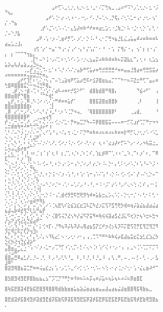 ⠀⠀⠀⠀⠀⠀⠀⠀⠀⠀⠀⠀⠀⠀⠀⣠⠖⢋⠡⣀⢂⡐⡀⢆⡐⠄⣂⠐⣀⠂⠌⡉⢓⢦⣀⢀⣠⠴⠚⠩⠑⡠⢁⢂⡐⠄⣂⠐⡨⠙⢦⡄⠀⠀⠀⠀⠀⠀⠀⠀⠀⠀⠀⠀⠀
⠀⠀⠀⠀⠀⠀⠀⠀⠀⠀⠀⠀⠀⣠⠞⠡⢈⠂⡔⠠⢂⠰⠐⠠⠐⢂⠄⠊⠄⡘⠤⢁⠢⢀⡙⢯⡄⠌⢂⠡⣁⠒⢠⠂⡐⢂⠄⢢⠁⡌⠠⠙⣦⠀⠀⠀⠀⠀⠀⠀⠀⠀⠀⠀⠀
⠀⠀⠀⠀⠀⠀⠀⠀⠀⠀⠀⢀⡞⠡⣈⠡⢂⠡⠠⢁⠂⣄⣣⡼⠶⠷⠚⠞⠶⠶⣴⣂⣡⢂⠐⣈⢷⣈⠂⠥⠐⣈⠂⢂⡑⠈⡄⢃⠐⡈⠤⠑⡘⣧⠀⠀⠀⠀⠀⠀⠀⠀⠀⠀⠀
⠀⠀⠀⠀⠀⠀⠀⠀⠀⠀⣠⠟⠠⢡⠐⡰⠠⢁⣶⠞⡛⢉⠄⡰⢁⠂⡑⠨⠄⠃⢄⠂⡉⢛⠲⣦⣘⣇⣌⣠⣥⣤⠾⠴⠶⠷⠶⠶⠧⣴⣤⣡⣐⣸⡄⠀⠀⠀⠀⠀⠀⠀⠀⠀⠀
⠀⠀⠀⠀⠀⠀⠀⠀⠀⢰⢫⠈⡔⠁⠒⣤⠁⠙⢠⠂⡌⢠⠊⠐⡄⠃⡌⢡⡌⠁⠂⠘⠀⠂⢡⠀⡍⢻⡌⠐⢠⠀⢢⠁⡆⢰⠐⢠⠁⡄⠀⡆⠈⠉⠉⠙⢲⣦⡄⠀⠀⠀⠀⠀⠀
⠀⠀⠀⠀⠀⠀⠀⠀⢀⡏⠃⠤⠑⢨⠐⡠⠌⡁⠆⢂⠡⠊⠄⡡⠐⡐⢄⣢⣤⡭⠴⠷⠷⠾⠶⠷⠦⡭⣽⣧⣆⠉⡄⢂⠰⠀⢆⣡⣢⣥⡵⣤⢧⡼⣤⣵⣠⣠⣙⠦⣄⠀⠀⠀⠀
⠀⠀⠀⠀⠀⠀⢀⣀⡞⢠⢉⢂⠩⠄⣂⠁⠆⠡⡘⠠⠡⠌⡐⣤⡷⠛⢋⣥⡴⠶⢛⣚⣛⣛⣛⠚⠶⠶⣤⣤⣘⣻⣴⠶⢛⣛⣫⣭⡴⠴⠶⠶⠶⠶⠶⠶⢤⣭⣭⣙⡓⠶⣄⠀⠀
⠀⠀⠀⠀⣠⠞⢋⢹⡃⠆⢂⠌⡐⠢⢠⠉⠤⢑⣠⣵⢶⠟⢋⣥⡴⣛⠯⠖⣪⡽⣿⣶⣦⣤⡉⠉⠉⠓⠒⠦⠭⣝⣒⠛⢋⠉⣤⡤⠶⢓⣿⠿⣿⣿⣿⣭⡑⠒⠲⢬⣙⡛⢿⣄⠀
⠀⠀⢀⡾⢁⠢⠐⣾⠠⢉⠰⢈⡐⢡⠂⠌⣴⠧⠴⠶⠖⡚⣫⠕⠋⠁⠀⣾⣿⣷⣾⣿⠛⢿⣿⡄⠀⠀⠀⠀⠀⠀⠙⣮⠴⠋⠁⠀⢠⣿⣿⣶⣿⡟⠙⣿⣷⠀⠀⠀⠈⠉⠓⢾⡃
⠀⣄⡞⡀⠆⡡⢈⠿⢀⠣⢈⠔⠠⢂⠌⡐⠛⠾⠶⠶⣥⡞⠁⠀⠀⠀⠀⣿⣿⣯⣽⣿⣶⣿⣿⡷⠀⠀⠀⠀⠀⠀⢀⠇⠀⠀⠀⠀⢸⣿⣿⣶⣿⣿⣿⣿⣿⠆⠀⠀⠀⠀⠀⢈⡇
⢀⡿⠀⡔⢁⠒⡠⠊⢄⠡⠊⢄⠃⡌⠰⣀⠃⢂⠆⠡⢈⡙⠲⢤⡀⠀⠈⢿⣿⣿⣿⣿⣿⣿⡿⠃⠀⠀⠀⠀⢀⣠⣾⡀⠀⠀⠀⠀⠘⢿⣿⣿⣿⣿⣿⣿⠟⠀⠀⢀⣀⣤⢴⢻⠀
⡞⠠⢁⠒⡈⠤⢁⠜⡀⢊⡁⠆⢌⠠⠡⠄⢊⡐⠌⣁⠂⡛⠶⣤⣉⡙⠳⠤⠭⡿⣿⣿⣯⣭⠤⠤⠤⠶⠒⡋⢍⣰⡞⢉⡉⠛⡒⠲⠲⠤⠭⠿⠿⠻⢛⠚⠛⠩⢉⠩⡼⠖⠋⠸⠀
⢁⠃⠌⠤⠑⡰⢈⡐⠌⠄⠒⡈⢄⠊⢡⠘⢠⠐⠌⡄⢒⠠⣁⠂⠍⡙⠛⠶⠷⠶⠴⠦⠶⠴⠦⠷⠶⠶⡗⠛⡋⢅⡐⢂⡐⠡⠐⠡⣁⠢⠐⡄⠂⠅⠂⡜⢀⢃⣬⠟⠁⠀⠀⠀⠀
⠌⡈⢄⠣⠘⡀⠆⠰⡈⢌⠡⠌⡐⠌⢂⠜⡀⢊⠔⡐⠨⡐⠄⢊⠔⠠⢃⠂⡔⠀⢆⠰⠈⣔⣰⡼⠖⡋⠥⠑⡠⠂⠔⡠⠲⢧⣭⣐⣀⣂⢥⣠⣁⣮⡴⣶⠚⠉⠁⠀⠀⠀⠀⠀⠀
⠆⡁⢆⠈⡁⠸⢀⠇⠰⠆⡈⢰⠈⢰⠁⢆⠸⠀⡆⡈⢁⠰⡈⠆⡈⠆⡁⠎⡀⢱⣆⡾⠿⠉⢁⠰⠰⠈⣀⠱⢀⠉⠆⡰⠁⠆⡀⠉⠿⣏⠉⠉⠁⠆⡰⠈⢹⡆⠀⠀⠀⠀⠀⠀⠀
⠢⢁⠢⢘⠠⠑⡂⠌⣂⠑⠨⠄⢊⠤⠘⡀⠆⡑⢠⠂⡡⠒⢠⠑⡈⠔⡠⠃⡔⡈⠆⠨⠄⡑⠂⡄⢃⠅⢂⠔⠡⡈⠆⢡⠘⠤⠑⡨⠐⢄⡘⠌⢡⠊⠔⡈⠄⡙⢧⡀⠀⠀⠀⠀⠀
⡑⠂⠌⠄⡃⢡⠐⡡⠄⢊⠡⡘⡀⠆⡑⢨⠐⠌⡰⠠⢡⠘⡀⠆⢡⠂⢡⠒⢠⠡⠌⢡⠘⠠⡑⠨⠄⢊⠄⢊⠤⠁⡜⠠⠌⢂⡑⠤⠉⡄⠢⢘⠠⡘⢠⠑⡨⠐⡈⢧⠀⠀⠀⠀⠀
⠄⡉⠌⢂⠡⢂⠡⡐⠌⢂⠡⡐⠤⠑⡈⠔⡈⠒⠠⢁⠂⠤⢁⠌⡠⠘⠠⠘⡀⠒⠨⠐⡨⠁⡔⠡⠘⡠⠊⢄⠢⢑⠠⡁⠎⢠⠐⠂⡅⢂⡑⢂⠡⡐⢁⠢⠑⡐⠨⡘⡇⠀⠀⠀⠀
⢂⠡⢘⠠⢃⢂⠡⡐⠌⢂⠡⡐⢂⡑⠨⠐⢠⢁⣾⢞⡻⣛⠯⣛⢟⡻⢳⠾⠶⣥⣧⣒⣄⡡⢄⠡⡁⠄⡑⢂⠒⡈⠐⠄⢃⠂⠅⢃⠐⢂⠐⡈⢐⠈⡄⢂⡡⣤⣵⠶⢷⣆⠀⠀⠀
⢂⠡⠂⡅⠢⡈⠔⢠⠉⠤⢁⠢⢁⠔⠡⢈⢦⣟⢣⠎⣕⣮⣱⣎⣖⣩⠧⣍⠳⣜⡰⣍⢫⠝⣫⢛⢟⡳⢾⠶⢶⡬⣵⣬⣦⣼⣴⣬⣴⣦⣼⢤⡷⠾⣞⢻⡙⢇⣣⠛⣦⡟⠀⠀⠀
⢂⠡⠒⡈⠤⢁⠊⡄⢊⠄⢃⠰⠁⢌⠂⢌⣿⢫⢬⡙⣜⢢⠳⡜⣬⠫⡝⣭⠻⠶⢷⢮⢮⣽⣴⣫⣜⣸⣅⠫⢖⡱⡒⢦⠱⣒⠦⣓⠲⡜⣢⠝⣰⢫⣔⣣⣙⣮⣴⠟⠉⠀⠀⠀⠀
⢂⠡⢂⠱⡈⠰⢈⡐⠂⡌⠂⡅⢊⠲⡏⠄⡘⠻⢦⠽⡬⢧⠽⡼⢤⢿⣴⣦⣫⡝⣊⠞⡲⢜⡢⢧⡹⠭⡍⣟⢫⢝⡛⣏⢻⣙⢻⣙⠻⡹⣍⠻⣍⠯⡍⢏⡝⢲⣹⠆⠀⠀⠀⠀⠀
⢦⡁⠆⡁⠆⡑⠂⡄⠃⡄⢃⠌⡄⠢⠹⢧⣔⡁⠢⠐⡠⢂⠂⠔⠂⡄⢠⢀⢉⠩⠙⠛⠓⠷⠷⢮⡴⣯⣼⣦⣭⣖⣍⣲⣃⣎⣱⣌⡳⣑⢎⡳⢜⢲⣙⣎⣼⡵⠋⠀⠀⠀⠀⠀⠀
⣈⣷⣤⣁⠒⡈⠡⠐⢡⠐⠌⡰⠠⣁⠒⡠⢉⠙⡋⠰⢁⢂⡉⠄⡃⠌⢄⠢⢈⠆⢡⠊⢌⠰⠐⡠⠐⢠⠀⡄⣀⠢⢈⠡⢉⡉⠍⡉⠩⢉⠩⣩⠿⠋⠉⠉⠀⠀⠀⠀⠀⠀⠀⠀⠀
⣿⣿⣤⣛⠿⣤⣃⡜⡀⡘⠤⢀⢃⠀⠇⡠⠘⡠⢃⠣⠘⣀⠀⠇⡀⠇⡘⡀⠇⡘⣀⠸⠀⡄⢣⢀⠛⡀⠤⢀⠠⠄⡃⠄⢃⠠⢀⠄⣣⣸⠿⠃⠀⠀⠀⠀⠀⠀⠀⠀⠀⠀⠀⠀⠀
⣿⣽⣻⢿⣿⣦⣭⣉⡛⠶⠶⢬⣤⣎⣐⡄⢡⠐⡠⢁⠡⣀⠊⠔⡁⢂⠡⠐⢂⠡⠄⠢⢑⠠⠂⡔⢈⡐⠌⢂⠂⢡⠐⣌⣄⣶⠼⠚⠉⠀⠀⠀⠀⠀⠀⠀⠀⠀⠀⠀⠀⠀⠀⠀⠀
⣿⣳⣿⣻⢾⣻⣟⡿⣿⣷⣦⣦⣄⣢⠉⡩⢉⡙⠙⠛⡓⠶⠺⠶⠦⠥⠦⡭⢤⠶⡬⣥⠦⢦⡥⢦⠦⠴⠬⠦⡿⣶⣿⣏⠀⠀⠀⠀⠀⠀⠀⠀⠀⠀⠀⠀⠀⠀⠀⠀⠀⠀⠀⠀⠀
⣿⢷⣯⣟⣿⣽⢾⣟⣷⣯⣟⣿⣻⢿⣿⣿⢿⣾⣷⣷⣶⣶⣥⣦⣵⣬⣶⣴⣦⣶⣤⣤⣼⣤⣴⣦⣬⣼⣶⣿⣿⢿⣯⢿⣷⣦⣀⠀⠀⠀⠀⠀⠀⠀⠀⠀⠀⠀⠀⠀⠀⠀⠀⠀⠀
⣿⣟⣾⣽⡾⣯⣿⢾⣻⡾⣽⣾⣻⣟⣾⡽⣯⣷⢯⡿⣽⣯⢿⣻⣟⣯⡿⣽⡾⣯⣟⡿⣯⣟⣯⣟⡿⣯⣟⣷⣯⢿⡾⣟⣷⢿⣻⣿⣦⡀⠀⠀⠀⠀⠀⠀⠀⠀⠀⠀⠀⠀⠀⠀⠀
